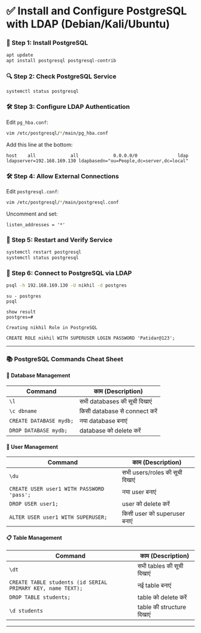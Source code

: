 
# ✅ Install and Configure PostgreSQL with LDAP (Debian/Kali/Ubuntu)

### 🔧 Step 1: Install PostgreSQL

```bash
apt update
apt install postgresql postgresql-contrib
```

### 🔍 Step 2: Check PostgreSQL Service

```bash
systemctl status postgresql
```

### 🛠️ Step 3: Configure LDAP Authentication

Edit `pg_hba.conf`:

```bash
vim /etc/postgresql/*/main/pg_hba.conf
```

Add this line at the bottom:

```
host    all             all             0.0.0.0/0               ldap ldapserver=192.168.169.130 ldapbasedn="ou=People,dc=server,dc=local"
```

### 🛠️ Step 4: Allow External Connections

Edit `postgresql.conf`:

```bash
vim /etc/postgresql/*/main/postgresql.conf
```

Uncomment and set:

```
listen_addresses = '*'
```

### 🔄 Step 5: Restart and Verify Service

```bash
systemctl restart postgresql
systemctl status postgresql
```

### 🔗 Step 6: Connect to PostgreSQL via LDAP

```bash
psql -h 192.168.169.130 -U nikhil -d postgres
```

```
su - postgres
psql
```
```
show result
postgres=#
```
```
Creating nikhil Role in PostgreSQL
```
```
CREATE ROLE nikhil WITH SUPERUSER LOGIN PASSWORD 'Patidar@123';
```
---

### 📚 PostgreSQL Commands Cheat Sheet

#### 💾 Database Management

| Command                 | काम (Description)             |
| ----------------------- | ----------------------------- |
| `\l`                    | सभी databases की सूची दिखाएं  |
| `\c dbname`             | किसी database से connect करें |
| `CREATE DATABASE mydb;` | नया database बनाएं            |
| `DROP DATABASE mydb;`   | database को delete करें       |

#### 👤 User Management

| Command                                   | काम (Description)              |
| ----------------------------------------- | ------------------------------ |
| `\du`                                     | सभी users/roles की सूची दिखाएं |
| `CREATE USER user1 WITH PASSWORD 'pass';` | नया user बनाएं                 |
| `DROP USER user1;`                        | user को delete करें            |
| `ALTER USER user1 WITH SUPERUSER;`        | किसी user को superuser बनाएं   |

#### 📋 Table Management

| Command                                                     | काम (Description)         |
| ----------------------------------------------------------- | ------------------------- |
| `\dt`                                                       | सभी tables की सूची दिखाएं |
| `CREATE TABLE students (id SERIAL PRIMARY KEY, name TEXT);` | नई table बनाएं            |
| `DROP TABLE students;`                                      | table को delete करें      |
| `\d students`                                               | table की structure दिखाएं |

---
